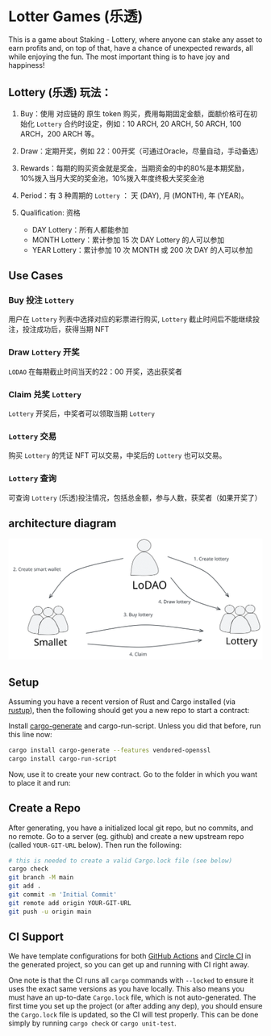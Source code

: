 # Lotter Games (乐透)

This is a game about Staking - Lottery, where anyone can stake any asset to earn profits and, on top of that, have a chance of unexpected rewards, all while enjoying the fun. The most important thing is to have joy and happiness!

## **Lottery (乐透)** 玩法：

1. Buy：使用 对应链的 原生 token 购买，费用每期固定金额，面额价格可在初始化 `Lottery` 合约时设定，例如：10 ARCH, 20 ARCH, 50 ARCH, 100 ARCH，200 ARCH 等。

2. Draw：定期开奖，例如 22：00开奖（可通过Oracle，尽量自动，手动备选）

3. Rewards：每期的购买资金就是奖金，当期资金的中的80%是本期奖励，10%拨入当月大奖的奖金池，10%拨入年度终极大奖奖金池

4. Period：有 3 种周期的 `Lottery` ： 天 (DAY), 月 (MONTH), 年 (YEAR)。
   
5. Qualification: 资格
    - DAY Lottery：所有人都能参加
    - MONTH Lottery：累计参加 15 次 DAY Lottery 的人可以参加
    - YEAR Lottery：累计参加 10 次 MONTH 或 200 次 DAY 的人可以参加

## Use Cases

### Buy 投注 `Lottery`

用户在 `Lottery` 列表中选择对应的彩票进行购买, `Lottery` 截止时间后不能继续投注，投注成功后，获得当期 NFT

### Draw `Lottery` 开奖

`LODAO` 在每期截止时间当天的22：00 开奖，选出获奖者

### Claim 兑奖 `Lottery`

`Lottery` 开奖后，中奖者可以领取当期 `Lottery` 

### `Lottery` 交易

购买 `Lottery` 的凭证 NFT 可以交易，中奖后的 `Lottery` 也可以交易。

### `Lottery` 查询

可查询 `Lottery` (乐透)投注情况，包括总金额，参与人数，获奖者（如果开奖了）

## architecture diagram

![avatar](lottery-arch.svg)

## Setup

Assuming you have a recent version of Rust and Cargo installed
(via [rustup](https://rustup.rs/)),
then the following should get you a new repo to start a contract:

Install [cargo-generate](https://github.com/ashleygwilliams/cargo-generate) and cargo-run-script.
Unless you did that before, run this line now:

```sh
cargo install cargo-generate --features vendored-openssl
cargo install cargo-run-script
```

Now, use it to create your new contract.
Go to the folder in which you want to place it and run:

## Create a Repo

After generating, you have a initialized local git repo, but no commits, and no remote.
Go to a server (eg. github) and create a new upstream repo (called `YOUR-GIT-URL` below).
Then run the following:

```sh
# this is needed to create a valid Cargo.lock file (see below)
cargo check
git branch -M main
git add .
git commit -m 'Initial Commit'
git remote add origin YOUR-GIT-URL
git push -u origin main
```

## CI Support

We have template configurations for both [GitHub Actions](.github/workflows/Basic.yml)
and [Circle CI](.circleci/config.yml) in the generated project, so you can
get up and running with CI right away.

One note is that the CI runs all `cargo` commands
with `--locked` to ensure it uses the exact same versions as you have locally. This also means
you must have an up-to-date `Cargo.lock` file, which is not auto-generated.
The first time you set up the project (or after adding any dep), you should ensure the
`Cargo.lock` file is updated, so the CI will test properly. This can be done simply by
running `cargo check` or `cargo unit-test`.

